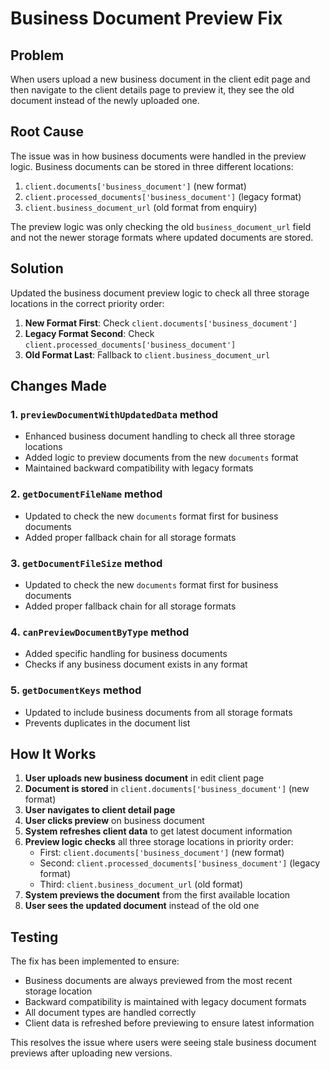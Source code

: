 # Business Document Preview Fix

## Problem
When users upload a new business document in the client edit page and then navigate to the client details page to preview it, they see the old document instead of the newly uploaded one.

## Root Cause
The issue was in how business documents were handled in the preview logic. Business documents can be stored in three different locations:
1. `client.documents['business_document']` (new format)
2. `client.processed_documents['business_document']` (legacy format)
3. `client.business_document_url` (old format from enquiry)

The preview logic was only checking the old `business_document_url` field and not the newer storage formats where updated documents are stored.

## Solution
Updated the business document preview logic to check all three storage locations in the correct priority order:

1. **New Format First**: Check `client.documents['business_document']` 
2. **Legacy Format Second**: Check `client.processed_documents['business_document']`
3. **Old Format Last**: Fallback to `client.business_document_url`

## Changes Made

### 1. `previewDocumentWithUpdatedData` method
- Enhanced business document handling to check all three storage locations
- Added logic to preview documents from the new `documents` format
- Maintained backward compatibility with legacy formats

### 2. `getDocumentFileName` method
- Updated to check the new `documents` format first for business documents
- Added proper fallback chain for all storage formats

### 3. `getDocumentFileSize` method
- Updated to check the new `documents` format first for business documents
- Added proper fallback chain for all storage formats

### 4. `canPreviewDocumentByType` method
- Added specific handling for business documents
- Checks if any business document exists in any format

### 5. `getDocumentKeys` method
- Updated to include business documents from all storage formats
- Prevents duplicates in the document list

## How It Works

1. **User uploads new business document** in edit client page
2. **Document is stored** in `client.documents['business_document']` (new format)
3. **User navigates to client detail page**
4. **User clicks preview** on business document
5. **System refreshes client data** to get latest document information
6. **Preview logic checks** all three storage locations in priority order:
   - First: `client.documents['business_document']` (new format)
   - Second: `client.processed_documents['business_document']` (legacy format)
   - Third: `client.business_document_url` (old format)
7. **System previews the document** from the first available location
8. **User sees the updated document** instead of the old one

## Testing
The fix has been implemented to ensure:
- Business documents are always previewed from the most recent storage location
- Backward compatibility is maintained with legacy document formats
- All document types are handled correctly
- Client data is refreshed before previewing to ensure latest information

This resolves the issue where users were seeing stale business document previews after uploading new versions.